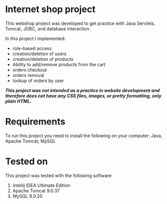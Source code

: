 # Internet shop project

This webshop project was developed to get practice with Java Servlets, Tomcat, JDBC, and database interaction.

In this project I implemented:
* role-based access
* creation/deletion of users
* creation/deletion of products
* Ability to add/remove products from the cart
* orders checkout
* orders removal 
* lookup of orders by user

___This project was not intended as a practice in website development and 
   therefore does not have any CSS files, images, or pretty formatting, only plain HTML.___

# Requirements
To run this project you need to install the following on your computer:
Java, Apache Tomcat, MySQL

# Tested on
This project was tested with the following software:
1. Intellij IDEA Ultimate Edition
1. Apache Tomcat 9.0.37
1. MySQL 8.0.20